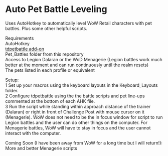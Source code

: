 # Auto Pet Battle Leveling
Uses AutoHotkey to automatically level WoW Retail characters with pet battles. Plus some other helpful scripts.

Requirements  
AutoHotkey  
[tdpetbattle add-on](https://www.curseforge.com/wow/addons/tdbattlepetscript)  
Pet_Battles folder from this repository  
Access to Legion Dalaran or the WoD Menagerie (Legion battles work much better at the moment and can run continuously until the realm resets)  
The pets listed in each profile or equivalent

Setup:  
1 Set up your macros using the keyboard layouts in the Keyboard_Layouts folder.  
2 Configure tdpetbattle using the the battle scripts and pet line-ups commented at the bottom of each AHK file.  
3 Run the script while standing within approach distance of the trainer (Dalaran) or right in front of Challenge Post with mouse cursor on it (Menagerie). WoW does not need to be the in focus window for script to run Legion battles and the user can do other things on the computer. For Menagerie battles, WoW will have to stay in focus and the user cannot interact with the computer.

Coming Soon (I have been away from WoW for a long time but I will return!):  
More and better Menagerie scripts
